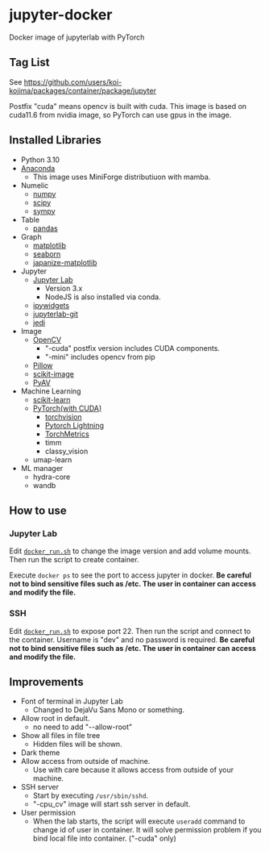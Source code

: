 # jupyter-docker

Docker image of jupyterlab with PyTorch

## Tag List

See https://github.com/users/koi-kojima/packages/container/package/jupyter

Postfix "cuda" means opencv is built with cuda.
This image is based on cuda11.6 from nvidia image, so PyTorch can use gpus in the image.

## Installed Libraries

* Python 3.10
* [Anaconda](https://github.com/conda-forge/miniforge)
  * This image uses MiniForge distributiuon with mamba.
* Numelic
  * [numpy](https://numpy.org/doc/stable/user/index.html)
  * [scipy](https://docs.scipy.org/doc/scipy/reference/)
  * [sympy](https://www.sympy.org/en/index.html)
* Table
  * [pandas](https://pandas.pydata.org/docs/index.html)
* Graph
  * [matplotlib](https://matplotlib.org/stable/api/index.html)
  * [seaborn](https://seaborn.pydata.org/)
  * [japanize-matplotlib](https://github.com/uehara1414/japanize-matplotlib)
* Jupyter
  * [Jupyter Lab](https://jupyterlab.readthedocs.io/en/stable/)
    * Version 3.x
    * NodeJS is also installed via conda.
  * [ipywidgets](https://ipywidgets.readthedocs.io/en/latest/)
  * [jupyterlab-git](https://github.com/jupyterlab/jupyterlab-git)
  * [jedi](https://github.com/davidhalter/jedi)
* Image
  * [OpenCV](https://docs.opencv.org/master/)
    * "-cuda" postfix version includes CUDA components.
    * "-mini" includes opencv from pip
  * [Pillow](https://pillow.readthedocs.io/en/stable/)
  * [scikit-image](https://scikit-image.org/)
  * [PyAV](https://github.com/PyAV-Org/PyAV)
* Machine Learning
  * [scikit-learn](https://scikit-learn.org/stable/user_guide.html)
  * [PyTorch(with CUDA)](https://pytorch.org/)
    * [torchvision](https://pytorch.org/vision/stable/index.html)
    * [Pytorch Lightning](https://www.pytorchlightning.ai/)
    * [TorchMetrics](https://torchmetrics.readthedocs.io/en/stable/)
    * timm
    * classy_vision
  * umap-learn
* ML manager
  * hydra-core
  * wandb


## How to use

### Jupyter Lab
Edit [`docker_run.sh`](https://github.com/koi-kojima/jupyter-docker/blob/main/docker_run.sh) to change the image version and add volume mounts.
Then run the script to create container.

Execute `docker ps` to see the port to access jupyter in docker.
**Be careful not to bind sensitive files such as /etc. The user in container can access and modify the file.**

### SSH
Edit [`docker_run.sh`](https://github.com/koi-kojima/jupyter-docker/blob/main/docker_run.sh) to expose port 22.
Then run the script and connect to the container.
Username is "dev" and no password is required.
**Be careful not to bind sensitive files such as /etc. The user in container can access and modify the file.**

## Improvements

* Font of terminal in Jupyter Lab
  * Changed to DejaVu Sans Mono or something.
* Allow root in default.
  * no need to add "--allow-root"
* Show all files in file tree
  * Hidden files will be shown.
* Dark theme
* Allow access from outside of machine.
  * Use with care because it allows access from outside of your machine.
* SSH server
  * Start by executing `/usr/sbin/sshd`.
  * "-cpu\_cv" image will start ssh server in default.
* User permission
  * When the lab starts, the script will execute `useradd` command to change id of user in container. It will solve permission problem if you bind local file into container. ("-cuda" only)
